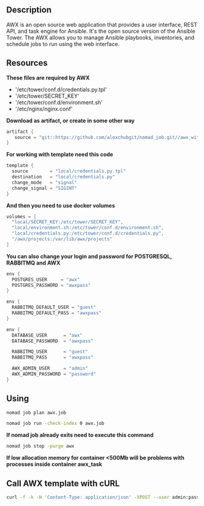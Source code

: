 ## Description
AWX is an open source web application that provides a user interface, REST API, and task engine for Ansible. It's the open source version of the Ansible Tower. The AWX allows you to manage Ansible playbooks, inventories, and schedule jobs to run using the web interface.

## Resources
**These files are required by AWX**

- '/etc/tower/conf.d/credentials.py.tpl'
- '/etc/tower/SECRET_KEY'
- '/etc/tower/conf.d/environment.sh'
- '/etc/nginx/nginx.conf'

**Download as artifact, or create in some other way**
```go
artifact {
   source = "git::https://github.com/alexchubgit/nomad_job.git//awx_with_vars_templates"
}
```

**For working with template need this code**
```go
template {
  source        = "local/credentials.py.tpl"
  destination   = "local/credentials.py"
  change_mode   = "signal"
  change_signal = "SIGINT"
}
```

**And then you need to use docker volumes**
```go
volumes = [
  "local/SECRET_KEY:/etc/tower/SECRET_KEY",
  "local/environment.sh:/etc/tower/conf.d/environment.sh",
  "local/credentials.py:/etc/tower/conf.d/credentials.py",
  "/awx/projects:/var/lib/awx/projects"
]
```

**You can also change your login and password for POSTGRESQL, RABBITMQ and AWX**
```go
env {
  POSTGRES_USER     = "awx"
  POSTGRES_PASSWORD = "awxpass"
}

env {
  RABBITMQ_DEFAULT_USER = "guest"
  RABBITMQ_DEFAULT_PASS = "awxpass"
}

env {
  DATABASE_USER      = "awx"
  DATABASE_PASSWORD  = "awxpass"

  RABBITMQ_USER      = "guest"
  RABBITMQ_PASS      = "awxpass"

  AWX_ADMIN_USER     = "admin"
  AWX_ADMIN_PASSWORD = "password"
}
```

## Using
```bash
nomad job plan awx.job
```

```bash
nomad job run -check-index 0 awx.job
```

**If nomad job already exits need to execute this command**
```bash
nomad job stop -purge awx
```

**If low allocation memory for container <500Mb will be problems with processes inside container awx_task**


## Call AWX template with cURL
```bash
curl -f -k -H 'Content-Type: application/json' -XPOST --user admin:password http://192.168.56.62/api/v2/job_templates/awx_template_name/launch/
```


